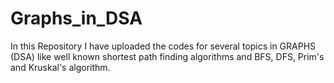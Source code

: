# Graphs_in_DSA
In this Repository I have uploaded the codes for several topics in GRAPHS (DSA) like well known shortest path finding algorithms and BFS, DFS, Prim's and Kruskal's algorithm.
